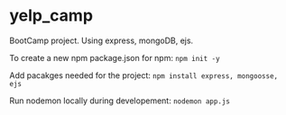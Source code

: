 # yelp_camp
BootCamp project. Using express, mongoDB, ejs.


To create a new npm package.json for npm:
`npm init -y`

Add pacakges needed for the project:
`npm install express, mongoosse, ejs`

Run nodemon locally during developement:
`nodemon app.js`
